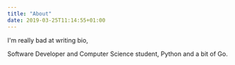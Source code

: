 ```yaml
---
title: "About"
date: 2019-03-25T11:14:55+01:00
---
```



I'm really bad at writing bio,

Software Developer and Computer Science student, Python and a bit of Go.
